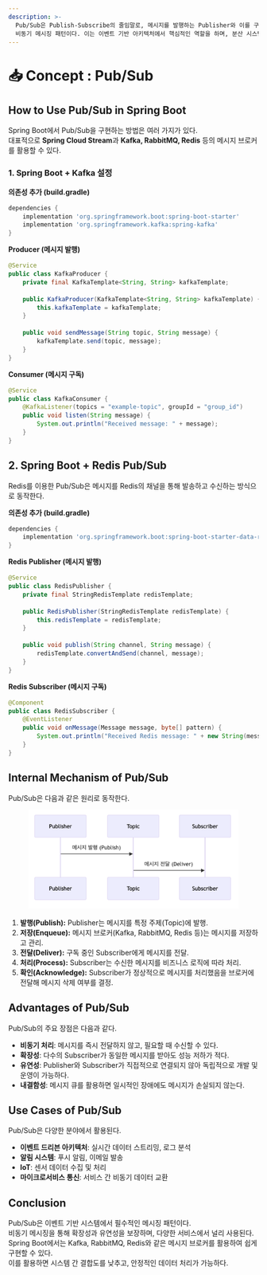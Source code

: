 ```yaml
---
description: >-
  Pub/Sub은 Publish-Subscribe의 줄임말로, 메시지를 발행하는 Publisher와 이를 구독하는 Subscriber로 구성된
  비동기 메시징 패턴이다. 이는 이벤트 기반 아키텍처에서 핵심적인 역할을 하며, 분산 시스템 간 효율적인 데이터 전달을 가능하게 한다.
---
```


# 📥 Concept : Pub/Sub

## How to Use Pub/Sub in Spring Boot

Spring Boot에서 Pub/Sub을 구현하는 방법은 여러 가지가 있다.\
&#x20;대표적으로 **Spring Cloud Stream**과 **Kafka, RabbitMQ, Redis** 등의 메시지 브로커를 활용할 수 있다.

### 1. Spring Boot + Kafka 설정

**의존성 추가 (build.gradle)**

```groovy
dependencies {
    implementation 'org.springframework.boot:spring-boot-starter'
    implementation 'org.springframework.kafka:spring-kafka'
}
```

**Producer (메시지 발행)**

```java
@Service
public class KafkaProducer {
    private final KafkaTemplate<String, String> kafkaTemplate;

    public KafkaProducer(KafkaTemplate<String, String> kafkaTemplate) {
        this.kafkaTemplate = kafkaTemplate;
    }

    public void sendMessage(String topic, String message) {
        kafkaTemplate.send(topic, message);
    }
}
```

**Consumer (메시지 구독)**

```java
@Service
public class KafkaConsumer {
    @KafkaListener(topics = "example-topic", groupId = "group_id")
    public void listen(String message) {
        System.out.println("Received message: " + message);
    }
}
```

## 2. Spring Boot + Redis Pub/Sub

Redis를 이용한 Pub/Sub은 메시지를 Redis의 채널을 통해 발송하고 수신하는 방식으로 동작한다.

**의존성 추가 (build.gradle)**

```groovy
dependencies {
    implementation 'org.springframework.boot:spring-boot-starter-data-redis'
}
```

**Redis Publisher (메시지 발행)**

```java
@Service
public class RedisPublisher {
    private final StringRedisTemplate redisTemplate;

    public RedisPublisher(StringRedisTemplate redisTemplate) {
        this.redisTemplate = redisTemplate;
    }

    public void publish(String channel, String message) {
        redisTemplate.convertAndSend(channel, message);
    }
}
```

**Redis Subscriber (메시지 구독)**

```java
@Component
public class RedisSubscriber {
    @EventListener
    public void onMessage(Message message, byte[] pattern) {
        System.out.println("Received Redis message: " + new String(message.getBody()));
    }
}
```

## Internal Mechanism of Pub/Sub

Pub/Sub은 다음과 같은 원리로 동작한다.

<figure><img src="../../.gitbook/assets/image (15).png" alt=""><figcaption></figcaption></figure>

1. **발행(Publish):** Publisher는 메시지를 특정 주제(Topic)에 발행.
2. **저장(Enqueue):** 메시지 브로커(Kafka, RabbitMQ, Redis 등)는 메시지를 저장하고 관리.
3. **전달(Deliver):** 구독 중인 Subscriber에게 메시지를 전달.
4. **처리(Process):** Subscriber는 수신한 메시지를 비즈니스 로직에 따라 처리.
5. **확인(Acknowledge):** Subscriber가 정상적으로 메시지를 처리했음을 브로커에 전달해 메시지 삭제 여부를 결정.

## Advantages of Pub/Sub

Pub/Sub의 주요 장점은 다음과 같다.

* **비동기 처리**: 메시지를 즉시 전달하지 않고, 필요할 때 수신할 수 있다.
* **확장성**: 다수의 Subscriber가 동일한 메시지를 받아도 성능 저하가 적다.
* **유연성**: Publisher와 Subscriber가 직접적으로 연결되지 않아 독립적으로 개발 및 운영이 가능하다.
* **내결함성**: 메시지 큐를 활용하면 일시적인 장애에도 메시지가 손실되지 않는다.

## Use Cases of Pub/Sub

Pub/Sub은 다양한 분야에서 활용된다.

* **이벤트 드리븐 아키텍처**: 실시간 데이터 스트리밍, 로그 분석
* **알림 시스템**: 푸시 알림, 이메일 발송
* **IoT**: 센서 데이터 수집 및 처리
* **마이크로서비스 통신**: 서비스 간 비동기 데이터 교환

## Conclusion

Pub/Sub은 이벤트 기반 시스템에서 필수적인 메시징 패턴이다. \
비동기 메시징을 통해 확장성과 유연성을 보장하며, 다양한 서비스에서 널리 사용된다. \
Spring Boot에서는 Kafka, RabbitMQ, Redis와 같은 메시지 브로커를 활용하여 쉽게 구현할 수 있다. \
이를 활용하면 시스템 간 결합도를 낮추고, 안정적인 데이터 처리가 가능하다.

